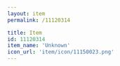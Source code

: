 ```yaml
---
layout: item
permalink: /11120314

title: Item
id: 11120314
item_name: 'Unknown'
icon_url: 'item/icon/11150023.png'
---
```

